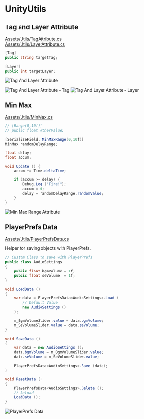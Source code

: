 # UnityUtils

## Tag and Layer Attribute
[Assets/Utils/TagAttribute.cs](Assets/Utils/TagAttribute.cs)  
[Assets/Utils/LayerAttribute.cs](Assets/Utils/LayerAttribute.cs)

```csharp
[Tag]
public string targetTag;

[Layer]
public int targetLayer;
```

![Tag And Layer Attribute](https://uranuno.github.io/UnityUtils/tagandlayer.png)

![Tag And Layer Attribute - Tag](https://uranuno.github.io/UnityUtils/tagandlayer-tag.png)
![Tag And Layer Attribute - Layer](https://uranuno.github.io/UnityUtils/tagandlayer-layer.png)


## Min Max
[Assets/Utils/MinMax.cs](Assets/Utils/MinMax.cs)

```csharp
// [Range(0,10f)]
// public float otherValue;

[SerializeField, MinMaxRange(0,10f)]
MinMax randomDelayRange;

float delay;
float accum;

void Update () {
	accum += Time.deltaTime;

	if (accum >= delay) {
		Debug.Log ("Fire!");
		accum = 0;
		delay = randomDelayRange.randomValue;
	}
}
```

![Min Max Range Attribute](https://uranuno.github.io/UnityUtils/minmaxrange.gif)


## PlayerPrefs Data
[Assets/Utils/PlayerPrefsData.cs](Assets/Utils/PlayerPrefsData.cs)

Helper for saving objects with PlayerPrefs.

```csharp
// Custom Class to save with PlayerPrefs
public class AudioSettings
{
	public float bgmVolume = 1f;
	public float seVolume  = 1f;
}
```

```csharp
void LoadData ()
{
	var data = PlayerPrefsData<AudioSettings>.Load (
		// Default Value
		new AudioSettings ()
	);

	m_BgmVolumeSlider.value = data.bgmVolume;
	m_SeVolumeSlider.value = data.seVolume;
}

void SaveData ()
{
	var data = new AudioSettings ();
	data.bgmVolume = m_BgmVolumeSlider.value;
	data.seVolume = m_SeVolumeSlider.value;

	PlayerPrefsData<AudioSettings>.Save (data);
}

void ResetData ()
{
	PlayerPrefsData<AudioSettings>.Delete ();
	// Reload
	LoadData ();
}
```

![PlayerPrefs Data](https://uranuno.github.io/UnityUtils/playerprefsdata.png)

